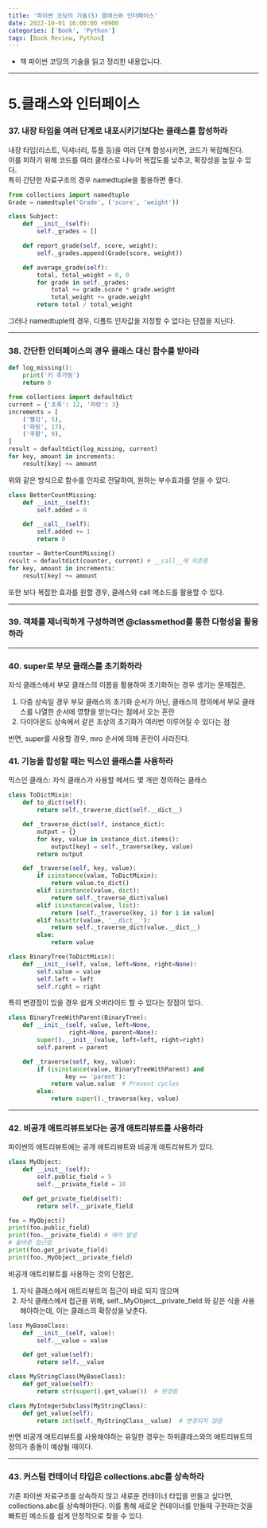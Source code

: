 ```yaml
---
title: '파이썬 코딩의 기술(5) 클래스와 인터페이스'
date: 2022-10-01 16:00:00 +0900
categories: ['Book', 'Python']
tags: [Book Review, Python]
---
```


- 책 파이썬 코딩의 기술을 읽고 정리한 내용입니다.

---
# 5.클래스와 인터페이스
### 37. 내장 타입을 여러 단계로 내포시키기보다는 클래스를 합성하라
내장 타입(리스트, 딕셔너리, 튜플 등)을 여러 단계 합성시키면, 코드가 복잡해진다.  
이를 피하기 위해 코드를 여러 클래스로 나누어 복잡도를 낮추고, 확장성을 높일 수 있다.  
특히 간단한 자료구조의 경우 namedtuple을 활용하면 좋다.  
```py
from collections import namedtuple
Grade = namedtuple('Grade', ('score', 'weight'))

class Subject:
    def __init__(self):
        self._grades = []

    def report_grade(self, score, weight):
        self._grades.append(Grade(score, weight))

    def average_grade(self):
        total, total_weight = 0, 0
        for grade in self._grades:
            total += grade.score * grade.weight
            total_weight += grade.weight
        return total / total_weight
```
그러나 namedtuple의 경우, 디폴트 인자값을 지정할 수 없다는 단점을 지닌다.


---


### 38. 간단한 인터페이스의 경우 클래스 대신 함수를 받아라
```py
def log_missing():
    print('키 추가됨')
    return 0

from collections import defaultdict
current = {'초록': 12, '파랑': 3}
increments = [
    ('빨강', 5),
    ('파랑', 17),
    ('주황', 9),
]
result = defaultdict(log_missing, current)
for key, amount in increments:
    result[key] += amount
```
위와 같은 방식으로 함수를 인자로 전달하여, 원하는 부수효과를 얻을 수 있다.
```py
class BetterCountMissing:
    def __init__(self):
        self.added = 0

    def __call__(self):
        self.added += 1
        return 0

counter = BetterCountMissing()
result = defaultdict(counter, current) # __call__에 의존함
for key, amount in increments:
    result[key] += amount
```
또한 보다 복잡한 효과를 원할 경우, 클래스와 call 메소드를 활용할 수 있다.  


---


### 39. 객체를 제너릭하게 구성하려면 @classmethod를 통한 다형성을 활용하라


---

### 40. super로 부모 클래스를 초기화하라
자식 클래스에서 부모 클래스의 이름을 활용하여 초기화하는 경우 생기는 문제점은,  
1. 다중 상속일 경우 부모 클래스의 초기화 순서가 아닌, 클래스의 정의에서 부모 클래스를 나열한 순서에 영향을 받는다는 점에서 오는 혼란
2. 다이아몬드 상속에서 같은 조상의 초기화가 여러번 이루어질 수 있다는 점


반면, super를 사용할 경우, mro 순서에 의해 혼란이 사라진다.

### 41. 기능을 합성할 때는 믹스인 클래스를 사용하라
믹스인 클래스: 자식 클래스가 사용할 메서드 몇 개만 정의하는 클래스
```py
class ToDictMixin:
    def to_dict(self):
        return self._traverse_dict(self.__dict__)

    def _traverse_dict(self, instance_dict):
        output = {}
        for key, value in instance_dict.items():
            output[key] = self._traverse(key, value)
        return output

    def _traverse(self, key, value):
        if isinstance(value, ToDictMixin):
            return value.to_dict()
        elif isinstance(value, dict):
            return self._traverse_dict(value)
        elif isinstance(value, list):
            return [self._traverse(key, i) for i in value]
        elif hasattr(value, '__dict__'):
            return self._traverse_dict(value.__dict__)
        else:
            return value

class BinaryTree(ToDictMixin):
    def __init__(self, value, left=None, right=None):
        self.value = value
        self.left = left
        self.right = right
```
특히 변경점이 있을 경우 쉽게 오버라이드 할 수 있다는 장점이 있다. 
```py
class BinaryTreeWithParent(BinaryTree):
    def __init__(self, value, left=None,
                 right=None, parent=None):
        super().__init__(value, left=left, right=right)
        self.parent = parent

    def _traverse(self, key, value):
        if (isinstance(value, BinaryTreeWithParent) and
                key == 'parent'):
            return value.value  # Prevent cycles
        else:
            return super()._traverse(key, value)
```

---

### 42. 비공개 애트리뷰트보다는 공개 애트리뷰트를 사용하라
파이썬의 애트리뷰트에는 공개 애트리뷰트와 비공개 애트리뷰트가 있다.  
```py
class MyObject:
    def __init__(self):
        self.public_field = 5
        self.__private_field = 10

    def get_private_field(self):
        return self.__private_field

foo = MyObject()
print(foo.public_field)
print(foo.__private_field) # 에러 발생
# 올바른 접근법
print(foo.get_private_field)
print(foo._MyObject__private_field)
```

비공개 애트리뷰트를 사용하는 것의 단점은,
1. 자식 클래스에서 애트리뷰트의 접근이 바로 되지 않으며
2. 자식 클래스에서 접근을 위해, self._MyObject__private_field 와 같은 식을 사용해야하는데, 이는 클래스의 확장성을 낮춘다.  

```py
lass MyBaseClass:
    def __init__(self, value):
        self.__value = value

    def get_value(self):
        return self.__value

class MyStringClass(MyBaseClass):
    def get_value(self):
        return str(super().get_value())  # 변경됨

class MyIntegerSubclass(MyStringClass):
    def get_value(self):
        return int(self._MyStringClass__value)  # 변경되지 않음
```

반면 비공개 애트리뷰트를 사용해야하는 유일한 경우는 하위클래스와의 애트리뷰트의 정의가 충돌이 예상될 때이다.

---

### 43. 커스텀 컨테이너 타입은 collections.abc를 상속하라
기존 파이썬 자료구조를 상속하지 않고 새로운 컨테이너 타입을 만들고 싶다면, collections.abc를 상속해야한다.
이를 통해 새로운 컨테이너를 만들때 구현하는것을 빠트린 메소드를 쉽게 안정적으로 찾을 수 있다.


